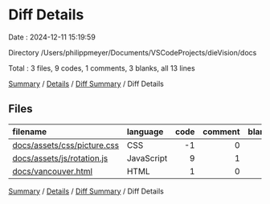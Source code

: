 # Diff Details

Date : 2024-12-11 15:19:59

Directory /Users/philippmeyer/Documents/VSCodeProjects/dieVision/docs

Total : 3 files,  9 codes, 1 comments, 3 blanks, all 13 lines

[Summary](results.md) / [Details](details.md) / [Diff Summary](diff.md) / Diff Details

## Files
| filename | language | code | comment | blank | total |
| :--- | :--- | ---: | ---: | ---: | ---: |
| [docs/assets/css/picture.css](/docs/assets/css/picture.css) | CSS | -1 | 0 | 2 | 1 |
| [docs/assets/js/rotation.js](/docs/assets/js/rotation.js) | JavaScript | 9 | 1 | 1 | 11 |
| [docs/vancouver.html](/docs/vancouver.html) | HTML | 1 | 0 | 0 | 1 |

[Summary](results.md) / [Details](details.md) / [Diff Summary](diff.md) / Diff Details